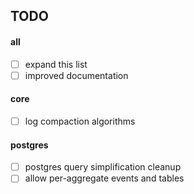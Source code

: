 ## TODO

#### all

- [ ] expand this list
- [ ] improved documentation

#### core

- [ ] log compaction algorithms

#### postgres

- [ ] postgres query simplification cleanup
- [ ] allow per-aggregate events and tables
